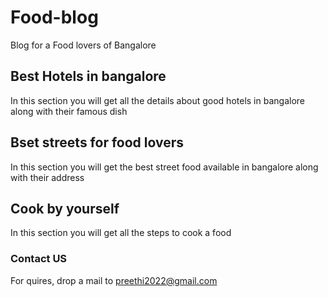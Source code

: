 # Food-blog
Blog for a Food lovers of Bangalore

## Best Hotels in bangalore
In this section you will get all the details about good hotels in bangalore along with their famous dish

## Bset streets for food lovers
In this section you will get the best street food available in bangalore along with their address

## Cook by yourself
In this section you will get all the steps to cook a food

### Contact US
For quires, drop a mail to preethi2022@gmail.com

